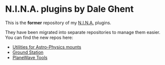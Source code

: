 # N.I.N.A. plugins by Dale Ghent

This is the **former** repository of my [N.I.N.A.](https://nighttime-imaging.eu/) plugins.

They have been migrated into separate repositories to manage them easier. You can find the new repos here:

* [Utilities for Astro-Physics mounts](https://github.com/daleghent/nina-astro-physics-tools)
* [Ground Station](https://github.com/daleghent/nina-ground-station)
* [PlaneWave Tools](https://github.com/daleghent/nina-planewave-tools)
